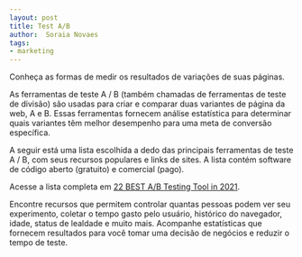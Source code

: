 ```yaml
---
layout: post
title: Test A/B
author:  Soraia Novaes
tags: 
- marketing
---
```


Conheça as formas de medir os resultados de variações de suas páginas.

As ferramentas de teste A / B (também chamadas de ferramentas de teste de divisão) são usadas para criar e comparar duas variantes de página da web, A e B. Essas ferramentas fornecem análise estatística para determinar quais variantes têm melhor desempenho para uma meta de conversão específica.

A seguir está uma lista escolhida a dedo das principais ferramentas de teste A / B, com seus recursos populares e links de sites. A lista contém software de código aberto (gratuito) e comercial (pago).

Acesse a lista completa em <a href="https://www.guru99.com/best-a-b-testing-tools.html" target="_blank">
22 BEST A/B Testing Tool in 2021</a>.

Encontre recursos que permitem controlar quantas pessoas podem ver seu experimento, coletar o tempo gasto pelo usuário, histórico do navegador, idade, status de lealdade e muito mais. 
Acompanhe estatísticas que fornecem resultados para você tomar uma decisão de negócios e reduzir o tempo de teste.